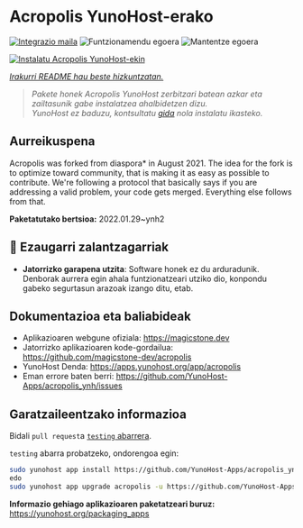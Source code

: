 <!--
Ohart ongi: README hau automatikoki sortu da <https://github.com/YunoHost/apps/tree/master/tools/readme_generator>ri esker
EZ editatu eskuz.
-->

# Acropolis YunoHost-erako

[![Integrazio maila](https://dash.yunohost.org/integration/acropolis.svg)](https://dash.yunohost.org/appci/app/acropolis) ![Funtzionamendu egoera](https://ci-apps.yunohost.org/ci/badges/acropolis.status.svg) ![Mantentze egoera](https://ci-apps.yunohost.org/ci/badges/acropolis.maintain.svg)

[![Instalatu Acropolis YunoHost-ekin](https://install-app.yunohost.org/install-with-yunohost.svg)](https://install-app.yunohost.org/?app=acropolis)

*[Irakurri README hau beste hizkuntzatan.](./ALL_README.md)*

> *Pakete honek Acropolis YunoHost zerbitzari batean azkar eta zailtasunik gabe instalatzea ahalbidetzen dizu.*  
> *YunoHost ez baduzu, kontsultatu [gida](https://yunohost.org/install) nola instalatu ikasteko.*

## Aurreikuspena

Acropolis was forked from diaspora* in August 2021. The idea for the fork is to optimize toward community, that is making it as easy as possible to contribute. We're following a protocol that basically says if you are addressing a valid problem, your code gets merged. Everything else follows from that.


**Paketatutako bertsioa:** 2022.01.29~ynh2
## :red_circle: Ezaugarri zalantzagarriak

- **Jatorrizko garapena utzita**: Software honek ez du arduradunik. Denborak aurrera egin ahala funtzionatzeari utziko dio, konpondu gabeko segurtasun arazoak izango ditu, etab.

## Dokumentazioa eta baliabideak

- Aplikazioaren webgune ofiziala: <https://magicstone.dev>
- Jatorrizko aplikazioaren kode-gordailua: <https://github.com/magicstone-dev/acropolis>
- YunoHost Denda: <https://apps.yunohost.org/app/acropolis>
- Eman errore baten berri: <https://github.com/YunoHost-Apps/acropolis_ynh/issues>

## Garatzaileentzako informazioa

Bidali `pull request`a [`testing` abarrera](https://github.com/YunoHost-Apps/acropolis_ynh/tree/testing).

`testing` abarra probatzeko, ondorengoa egin:

```bash
sudo yunohost app install https://github.com/YunoHost-Apps/acropolis_ynh/tree/testing --debug
edo
sudo yunohost app upgrade acropolis -u https://github.com/YunoHost-Apps/acropolis_ynh/tree/testing --debug
```

**Informazio gehiago aplikazioaren paketatzeari buruz:** <https://yunohost.org/packaging_apps>
